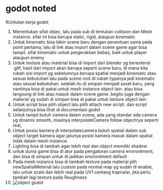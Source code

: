 # godot noted
RUntutan kerja godot
1. Menentukan sifat objec, lalu pada sub di tentukan collision dan Mesh instance. sifat ini bisa berupa static, rigid, ataupun kinematic
2. Untuk kinematic bisa bikin scene baru dengan penentuan sama pada point pertama, lalu di link atau import dalam scene game agar bisa tampil. sifat kinematic untuk pergerakkan bebas, baik untuk player ataupun enemy
3. Untuk texture atau material bisa di import dari blender yg berextensi .gltf, hasil dari import akan berupa seperti scene baru, di mana kita rubah sisi import yg sebelumnya berupa spatial menjadi kinematic atau sesuai kebutuhan lalu pada scene root di rubah typenya jadi kinematic atau sesuai kebutuhan. setelah itu di simpan menjadi asset baru, yang nantinya bisa di pakai untuk mesh instance object lain. atau bisa langsung di link atau masuk dalam scene game. begitu juga dengan material yg sudah di simpan bisa di pakai untuk texture object lain.
4. Untuk script bisa pilih object lalu pilih attach new script. dan script selanjutnya bisa lihat di documentasi godot
5. Untuk tampil butuh camera dalam scene, ada yang standar ada camera yg dinamis smooth, msalnya interpolateCamera follow objectnya seperti real,
6. Untuk posisi kamera di interpolatecamera butuh spatial dalam sub object target kamera agar jatunya posisi kamera masuk dalam spatial tidak dalam mesh instance.
7. Lighting bisa di tambah agar lebih real dan object memiliki shadow
8. untuk dunia game bisa di atur pada pengaturan camera environtment, dan bisa di simpan untuk di jadikan environtment default
9. Pada mesh instance bisa di tambah texture pada material plih newSpatialMeterial lalu custom pada normal map yg sudah di enable, lalu untuk scale dan lebih real pada UV1 centang trapnalar, jika perlu tambah lagi texture pada Roughness
10. ![object godot](https://user-images.githubusercontent.com/14965941/128979154-3fb2cfa6-a255-40e9-a214-3760c656cf09.png)



